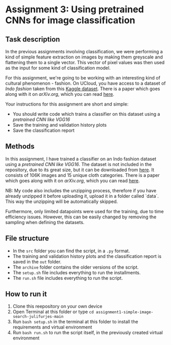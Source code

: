 # Assignment 3: Using pretrained CNNs for image classification

## Task description

In the previous assignments involving classification, we were performing a kind of simple feature extraction on images by making them greyscale and flattening them to a single vector. This vector of pixel values was then used as the input for some kind of classification model.

For this assignment, we're going to be working with an interesting kind of cultural phenomenon - fashion. On UCloud, you have access to a dataset of *Indo fashion* taken from this [Kaggle dataset](https://www.kaggle.com/datasets/validmodel/indo-fashion-dataset). There is a paper which goes along with it on *arXiv.org*, which you can read [here](https://arxiv.org/abs/2104.02830).

Your instructions for this assignment are short and simple:

- You should write code which trains a classifier on this dataset using a *pretrained CNN like VGG16*
- Save the training and validation history plots
- Save the classification report

## Methods

In this assignment, I have trained a classifier on an Indo fashion dataset using a *pretrained CNN like VGG16*. The dataset is not included in the repository, due to its great size, but it can be downloaded from [here](https://www.kaggle.com/datasets/validmodel/indo-fashion-dataset). It  consists of 106K images and 15 unique cloth categories. There is a paper which goes along with it on *arXiv.org*, which you can read [here](https://arxiv.org/abs/2104.02830).

NB: My code also includes the unzipping process, therefore if you have already unzipped it before uploading it, upload it in a folder called ´data´. This way the unzipping will be automatically skipped.

Furthermore, only limited datapoints were used for the training, due to time efficiency issues. However, this can be easily changed by removing the sampling when defining the datasets.

## File structure

- In the ```src``` folder you can find the script, in a ```.py``` format.
- The training and validation history plots and the classification report is saved in the ```out``` folder.
- The ```archive``` folder contains the older versions of the script.
- The ```setup.sh``` file includes everything to run the installments.
- The ```run.sh``` file includes everything to run the script.

## How to run it

1. Clone this reepository on your own device
2. Open Terminal at this folder or type ```cd assignment1-simple-image-search-julifurjes-main```
3. Run ```bash setup.sh``` in the terminal at this folder to install the requirements and virtual environment
4. Run ```bash run.sh``` to run the script itself, in the previously created virtual environment
